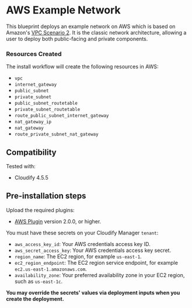 # AWS Example Network

This blueprint deploys an example network on AWS which is based on Amazon's [VPC Scenario 2](https://docs.aws.amazon.com/AmazonVPC/latest/UserGuide/VPC_Scenario2.html). It is the classic network architecture, allowing a user to deploy both public-facing and private components.

### Resources Created

The install workflow will create the following resources in AWS:

  * `vpc`
  * `internet_gateway`
  * `public_subnet`
  * `private_subnet`
  * `public_subnet_routetable`
  * `private_subnet_routetable`
  * `route_public_subnet_internet_gateway`
  * `nat_gateway_ip`
  * `nat_gateway`
  * `route_private_subnet_nat_gateway`

## Compatibility

Tested with:
  * Cloudify 4.5.5


## Pre-installation steps

Upload the required plugins:

  * [AWS Plugin](https://github.com/cloudify-cosmo/cloudify-aws-plugin/releases) version 2.0.0, or higher.

You must have these secrets on your Cloudify Manager `tenant`:

  * `aws_access_key_id`: Your AWS credentials access key ID.
  * `aws_secret_access_key`: Your AWS credentials access key secret.
  * `region_name`: The EC2 region, for example `us-east-1`.
  * `ec2_region_endpoint`: The EC2 region service endpoint, for example `ec2.us-east-1.amazonaws.com`.
  * `availability_zone`: Your preferred availability zone in your EC2 region, such as `us-east-1c`.

**You may override the secrets' values via deployment inputs when you create the deployment.**
